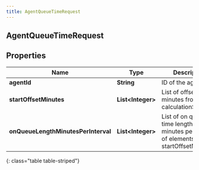 ```yaml
---
title: AgentQueueTimeRequest
---
```

## AgentQueueTimeRequest


## Properties

| Name | Type | Description | Notes |
| ------------ | ------------- | ------------- | ------------- |
| **agentId** | <!----><!---->**String**<!----> | ID of the agent |  |
| **startOffsetMinutes** | <!----><!---->**List&lt;Integer&gt;**<!----> | List of offsets in minutes from calculationStartDate |  |
| **onQueueLengthMinutesPerInterval** | <!----><!---->**List&lt;Integer&gt;**<!----> | List of on queue time lengths in minutes per interval of elements in startOffsetMinutes |  |
{: class="table table-striped"}



